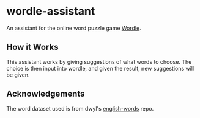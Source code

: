 # wordle-assistant
An assistant for the online word puzzle game <a href="https://www.powerlanguage.co.uk/wordle/">Wordle</a>.

## How it Works
This assistant works by giving suggestions of what words to choose. The choice is then input into wordle, and given the result, new suggestions will be given.

## Acknowledgements
The word dataset used is from dwyl's <a href="https://github.com/dwyl/english-words">english-words</a> repo.